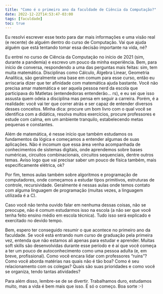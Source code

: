 ```yaml
---
title: "Como é o primeiro ano da faculdade de Ciência da Computação?"
date: 2022-12-22T14:53:47-03:00
tags: [faculdade]
toc: true
---
```


Eu resolvi escrever esse texto para dar mais informações e uma visão real (e recente) de alguém dentro do curso de Computação. Vai que ajuda alguém que está tentando tomar essa decisão importante na vida, né?

Eu entrei no curso de Ciência da Computação no início de 2021 (sim, durante a pandemia) e escrevo um pouco da minha experiência. Bem, para início de conversa, respondendo a uma das perguntas mais feitas: sim, tem muita matemática. Disciplinas como Cálculo, Álgebra Linear, Geometria Analítica, são geralmente uma base em comum para esse curso, então eu arriscaria dizer que ter afinidade com matemática ajuda bastante. Você não precisa amar matemática e ser aquela pessoa nerd da escola que participava do Matletas (entendedoras entenderão… rs), e eu sei que isso assusta quem odeia a disciplina mas pensa em seguir a carreira. Porém, é a realidade: você vai ter que correr atrás e ser capaz de entender diversos desses conceitos. Minha dica: procure um bom livro com o qual você se identifica com a didática, resolva muitos exercícios, procure professores e estude com calma, em um ambiente tranquilo, estabelecendo metas pequenas e constantes.

Além de matemática, é nesse início que também estudamos os fundamentos da lógica e começamos a entender algumas de suas aplicações. Não é incomum que essa área venha acompanhada de conhecimentos de sistemas digitais, onde aprendemos sobre bases numéricas, circuitos combinacionais, circuitos sequenciais, dentre outros temas. Aviso logo que vai precisar saber um pouco de física também, mais especificamente elétrica, ok?

Por fim, temos aulas também sobre algoritmos e programação de computadores, onde começamos a estudar tipos primitivos, estruturas de controle, recursividade. Geralmente é nessas aulas onde temos contato com alguma linguagem de programação (muitas vezes, a linguagem utilizada é a C).

Caso você não tenha ouvido falar em nenhuma dessas coisas, não se preocupe, não é comum estudarmos isso na escola (a não ser que você tenha feito ensino médio em escola técnica). Tudo isso será explicado e exercitado no devido tempo.

Bem, espero ter conseguido resumir o que acontece no primeiro ano da faculdade. Se você está entrando num curso de graduação pela primeira vez, entenda que não estamos ali apenas para estudar e aprender. Muitas soft skills são desenvolvidas durante esse período e é aí que você começa a ter um pouco de autoconhecimento como uma pessoa adulta (e, em breve, profissional). Como você encara lidar com professores “ruins”? Como você aborda matérias nas quais não é tão boa? Como é seu relacionamento com os colegas? Quais são suas prioridades e como você se organiza, tendo tantas atividades?

Para além disso, lembre-se de se divertir. Trabalhamos duro, estudamos muito, mas a vida é bem mais que isso. É só o começo. Boa sorte :-)

